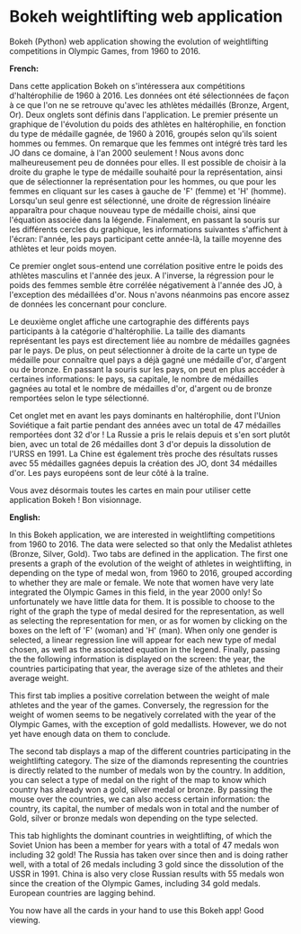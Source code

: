 # Bokeh weightlifting web application
Bokeh (Python) web application showing the evolution of weightlifting competitions in Olympic Games, from 1960 to 2016.

**French:**

Dans cette application Bokeh on s'intéressera aux compétitions d'haltérophilie de 1960 à 2016. Les données ont été sélectionnées de façon à ce que l'on ne se retrouve qu'avec les athlètes médaillés (Bronze, Argent, Or). Deux onglets sont définis dans l'application. Le premier présente un graphique de l'évolution du poids des athlètes en haltérophilie, en  fonction du type de médaille gagnée, de 1960 à 2016, groupés selon qu'ils soient hommes ou femmes. On remarque que les femmes ont intégré très tard les JO dans ce domaine, à l'an  2000 seulement ! Nous avons donc malheureusement peu de données pour elles. Il est possible de choisir à la droite du graphe le type de médaille souhaité pour la représentation, ainsi que de sélectionner la représentation pour les hommes, ou que pour les femmes en cliquant sur les cases à gauche de 'F' (femme) et 'H' (homme). Lorsqu'un seul genre est sélectionné, une droite de régression linéaire apparaîtra pour chaque nouveau type de médaille choisi, ainsi que l'équation associée dans la légende. Finalement, en passant la  souris sur les différents cercles du graphique, les informations suivantes s'affichent à l'écran: l'année, les pays participant cette année-là, la taille moyenne des athlètes et  leur poids moyen.

Ce premier onglet sous-entend une corrélation positive entre le poids des athlètes masculins et l'année des jeux. A l'inverse, la régression pour le poids des femmes semble être corrélée négativement à l'année des JO, à l'exception des médaillées d'or. Nous n'avons néanmoins pas encore assez de données les concernant pour conclure.

Le deuxième onglet affiche une cartographie des différents pays participants à la catégorie d'haltérophilie. La taille des diamants représentant les pays est directement liée au nombre de médailles gagnées par le pays. De plus, on peut sélectionner à droite de la carte un type de médaille pour connaître quel pays a déjà gagné une médaille d'or, d'argent ou de bronze. En passant la souris sur les pays, on peut en plus accéder à certaines informations: le pays, sa capitale, le nombre de médailles gagnées au total et le nombre de médailles d'or, d'argent ou de bronze remportées selon le type sélectionné.

Cet onglet met en avant les pays dominants en haltérophilie, dont l'Union Soviétique a fait partie pendant des années avec un total de 47 médailles remportées dont 32 d'or ! La Russie a pris le relais depuis et s'en sort plutôt bien, avec un total de 26 médailles dont 3 d'or depuis la dissolution de l'URSS en 1991. La Chine est également très proche des résultats russes avec 55 médailles gagnées depuis la création des JO, dont 34 médailles d'or. Les pays européens sont de leur côté à la traîne.

Vous avez désormais toutes les cartes en main pour utiliser cette application Bokeh ! Bon visionnage.

**English:**

In this Bokeh application, we are interested in weightlifting competitions from 1960 to 2016. The data were selected so that only the Medalist athletes (Bronze, Silver, Gold). Two tabs are defined in the application. The first one presents a graph of the evolution of the weight of athletes in weightlifting, in depending on the type of medal won, from 1960 to 2016, grouped according to whether they are male or female. We note that women have very late integrated the Olympic Games in this field, in the year 2000 only! So unfortunately we have little data for them. It is possible to choose to the right of the graph the type of medal desired for the representation, as well as selecting the representation for men, or as for women by clicking on the boxes on the left of 'F' (woman) and 'H' (man). When only one gender is selected, a linear regression line will appear for each new type of medal chosen, as well as the associated equation in the legend. Finally, passing the  the following information is displayed on the screen: the year, the countries participating that year, the average size of the athletes and 
their average weight.

This first tab implies a positive correlation between the weight of male athletes and the year of the games. Conversely, the regression for the weight of women seems to be negatively correlated with the year of the Olympic Games, with the exception of gold medallists. However, we do not yet have enough data on them to conclude.

The second tab displays a map of the different countries participating in the weightlifting category. The size of the diamonds representing the countries is directly related to the number of medals won by the country. In addition, you can select a type of medal on the right of the map to know which country has already won a gold, silver medal or bronze. By passing the mouse over the countries, we can also access certain information: the country, its capital, the number of medals won in total and the number of Gold, silver or bronze medals won depending on the type selected.

This tab highlights the dominant countries in weightlifting, of which the Soviet Union has been a member for years with a total of 47 medals won including 32 gold! The Russia has taken over since then and is doing rather well, with a total of 26 medals including 3 gold since the dissolution of the USSR in 1991. China is also very close Russian results with 55 medals won since the creation of the Olympic Games, including 34 gold medals. European countries are lagging behind.

You now have all the cards in your hand to use this Bokeh app! Good viewing.
